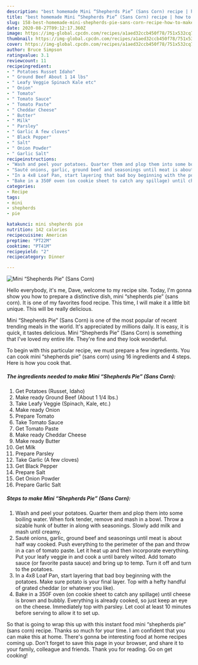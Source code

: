 ```yaml
---
description: "best homemade Mini “Shepherds Pie” (Sans Corn) recipe | how to make good Mini “Shepherds Pie” (Sans Corn)"
title: "best homemade Mini “Shepherds Pie” (Sans Corn) recipe | how to make good Mini “Shepherds Pie” (Sans Corn)"
slug: 158-best-homemade-mini-shepherds-pie-sans-corn-recipe-how-to-make-good-mini-shepherds-pie-sans-corn
date: 2020-08-27T09:12:17.360Z
image: https://img-global.cpcdn.com/recipes/a1aed32ccb450f78/751x532cq70/mini-shepherds-pie-sans-corn-recipe-main-photo.jpg
thumbnail: https://img-global.cpcdn.com/recipes/a1aed32ccb450f78/751x532cq70/mini-shepherds-pie-sans-corn-recipe-main-photo.jpg
cover: https://img-global.cpcdn.com/recipes/a1aed32ccb450f78/751x532cq70/mini-shepherds-pie-sans-corn-recipe-main-photo.jpg
author: Bruce Simpson
ratingvalue: 3.1
reviewcount: 11
recipeingredient:
- " Potatoes Russet Idaho"
- " Ground Beef About 1 14 lbs"
- " Leafy Veggie Spinach Kale etc"
- " Onion"
- " Tomato"
- " Tomato Sauce"
- " Tomato Paste"
- " Cheddar Cheese"
- " Butter"
- " Milk"
- " Parsley"
- " Garlic A few cloves"
- " Black Pepper"
- " Salt"
- " Onion Powder"
- " Garlic Salt"
recipeinstructions:
- "Wash and peel your potatoes. Quarter them and plop them into some boiling water. When fork tender, remove and mash in a bowl. Throw a sizable hunk of butter in along with seasonings. Slowly add milk and mash until creamy."
- "Sauté onions, garlic, ground beef and seasonings until meat is about half way cooked. Push everything to the perimeter of the pan and throw in a can of tomato paste. Let it heat up and then incorporate everything. Put your leafy veggie in and cook a until barely wilted. Add tomato sauce (or favorite pasta sauce) and bring up to temp. Turn it off and turn to the potatoes."
- "In a 4x8 Loaf Pan, start layering that bad boy beginning with the potatoes. Make sure potato is your final layer. Top with a hefty handful of grated cheddar (or whatever you like)."
- "Bake in a 350F oven (on cookie sheet to catch any spillage) until cheese is brown and bubbly. Everything is already cooked, so just keep an eye on the cheese. Immediately top with parsley. Let cool at least 10 minutes before serving to allow it to set up."
categories:
- Recipe
tags:
- mini
- shepherds
- pie

katakunci: mini shepherds pie 
nutrition: 142 calories
recipecuisine: American
preptime: "PT22M"
cooktime: "PT41M"
recipeyield: "2"
recipecategory: Dinner

---
```



![Mini “Shepherds Pie” (Sans Corn)](https://img-global.cpcdn.com/recipes/a1aed32ccb450f78/751x532cq70/mini-shepherds-pie-sans-corn-recipe-main-photo.jpg)

Hello everybody, it's me, Dave, welcome to my recipe site. Today, I'm gonna show you how to prepare a distinctive dish, mini “shepherds pie” (sans corn). It is one of my favorites food recipe. This time, I will make it a little bit unique. This will be really delicious.

Mini “Shepherds Pie” (Sans Corn) is one of the most popular of recent trending meals in the world. It's appreciated by millions daily. It is easy, it is quick, it tastes delicious. Mini “Shepherds Pie” (Sans Corn) is something that I've loved my entire life. They're fine and they look wonderful.




To begin with this particular recipe, we must prepare a few ingredients. You can cook mini “shepherds pie” (sans corn) using 16 ingredients and 4 steps. Here is how you cook that.

<!--inarticleads1-->

##### The ingredients needed to make Mini “Shepherds Pie” (Sans Corn):

1. Get  Potatoes (Russet, Idaho)
1. Make ready  Ground Beef (About 1 1/4 lbs.)
1. Take  Leafy Veggie (Spinach, Kale, etc.)
1. Make ready  Onion
1. Prepare  Tomato
1. Take  Tomato Sauce
1. Get  Tomato Paste
1. Make ready  Cheddar Cheese
1. Make ready  Butter
1. Get  Milk
1. Prepare  Parsley
1. Take  Garlic (A few cloves)
1. Get  Black Pepper
1. Prepare  Salt
1. Get  Onion Powder
1. Prepare  Garlic Salt




<!--inarticleads2-->

##### Steps to make Mini “Shepherds Pie” (Sans Corn):

1. Wash and peel your potatoes. Quarter them and plop them into some boiling water. When fork tender, remove and mash in a bowl. Throw a sizable hunk of butter in along with seasonings. Slowly add milk and mash until creamy.
1. Sauté onions, garlic, ground beef and seasonings until meat is about half way cooked. Push everything to the perimeter of the pan and throw in a can of tomato paste. Let it heat up and then incorporate everything. Put your leafy veggie in and cook a until barely wilted. Add tomato sauce (or favorite pasta sauce) and bring up to temp. Turn it off and turn to the potatoes.
1. In a 4x8 Loaf Pan, start layering that bad boy beginning with the potatoes. Make sure potato is your final layer. Top with a hefty handful of grated cheddar (or whatever you like).
1. Bake in a 350F oven (on cookie sheet to catch any spillage) until cheese is brown and bubbly. Everything is already cooked, so just keep an eye on the cheese. Immediately top with parsley. Let cool at least 10 minutes before serving to allow it to set up.




So that is going to wrap this up with this instant food mini “shepherds pie” (sans corn) recipe. Thanks so much for your time. I am confident that you can make this at home. There's gonna be interesting food at home recipes coming up. Don't forget to save this page in your browser, and share it to your family, colleague and friends. Thank you for reading. Go on get cooking!
